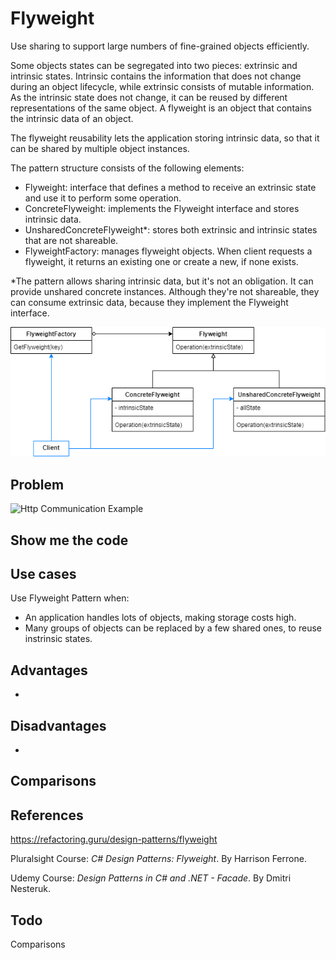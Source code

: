 # Flyweight

Use sharing to support large numbers of fine-grained objects efficiently.

Some objects states can be segregated into two pieces: extrinsic and intrinsic states. Intrinsic contains the information that does not change during an object lifecycle, while extrinsic consists of mutable information. As the intrinsic state does not change, it can be reused by different representations of the same object. A flyweight is an object that contains the intrinsic data of an object.

The flyweight reusability lets the application storing intrinsic data, so that it can be shared by multiple object instances.

The pattern structure consists of the following elements:

- Flyweight: interface that defines a method to receive an extrinsic state and use it to perform some operation.
- ConcreteFlyweight: implements the Flyweight interface and stores intrinsic data.
- UnsharedConcreteFlyweight*: stores both extrinsic and intrinsic states that are not shareable.
- FlyweightFactory: manages flyweight objects. When client requests a flyweight, it returns an existing one or create a new, if none exists.

*The pattern allows sharing intrinsic data, but it's not an obligation. It can provide unshared concrete instances. Although they're not shareable, they can consume extrinsic data, because they implement the Flyweight interface.

![Flyweight Pattern Diagram](Images/FlyweightPatternDiagram.png)

## Problem

![Http Communication Example](Images/HttpCommunicationExample.png)

## Show me the code

## Use cases

Use Flyweight Pattern when:

- An application handles lots of objects, making storage costs high.
- Many groups of objects can be replaced by a few shared ones, to reuse instrinsic states.


## Advantages

- 

## Disadvantages

- 

## Comparisons

## References

https://refactoring.guru/design-patterns/flyweight

Pluralsight Course: *C# Design Patterns: Flyweight*. By Harrison Ferrone.

Udemy Course: *Design Patterns in C# and .NET - Facade*. By Dmitri Nesteruk.

## Todo

Comparisons